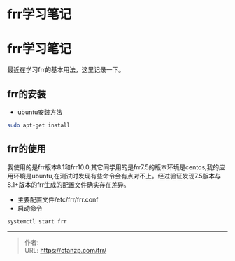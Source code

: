 # frr学习笔记


<!--more-->
# frr学习笔记
最近在学习frr的基本用法，这里记录一下。
## frr的安装
- ubuntu安装方法
```bash
sudo apt-get install
```

## frr的使用
我使用的是frr版本8.1和frr10.0,其它同学用的是frr7.5的版本环境是centos,我的应用环境是ubuntu,在测试时发现有些命令会有点对不上。经过验证发现7.5版本与8.1+版本的frr生成的配置文件确实存在差异。
- 主要配置文件/etc/frr/frr.conf
- 启动命令
```bash
systemctl start frr
```


---

> 作者:   
> URL: https://cfanzp.com/frr/  

